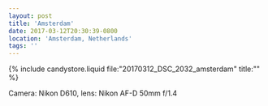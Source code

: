 ```yaml
---
layout: post
title: 'Amsterdam'
date: 2017-03-12T20:30:39-0800
location: 'Amsterdam, Netherlands'
tags: ''
---
```


{% include candystore.liquid file:"20170312_DSC_2032_amsterdam" title:"" %}

Camera: Nikon D610, lens: Nikon AF-D 50mm f/1.4
